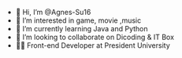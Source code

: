 - 👋 Hi, I’m @Agnes-Su16
- 👀 I’m interested in game, movie ,music
- 🌱 I’m currently learning Java and Python 
- 💞️ I’m looking to collaborate on Dicoding & IT Box
- 👩‍💻 Front-end Developer at President University


<!---
AgnesSho16/AgnesSho16 is a ✨ special ✨ repository because its `README.md` (this file) appears on your GitHub profile.
You can click the Preview link to take a look at your changes.
--->
